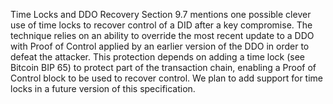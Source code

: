 Time Locks and DDO Recovery Section 9.7 mentions one possible clever use of
time locks to recover control of a DID after a key compromise. The technique
relies on an ability to override the most recent update to a DDO with Proof of
Control applied by an earlier version of the DDO in order to defeat the
attacker. This protection depends on adding a time lock (see Bitcoin BIP 65)
to protect part of the transaction chain, enabling a Proof of Control block to
be used to recover control. We plan to add support for time locks in a future
version of this specification.



